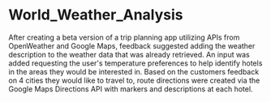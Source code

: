 # World_Weather_Analysis
After creating a beta version of a trip planning app utilizing APIs from OpenWeather and Google Maps, feedback suggested adding the weather description to the weather data that was already retrieved. 
An input was added requesting the user's temperature preferences to help identify hotels in the areas they would be interested in.
Based on the customers feedback on 4 cities they would like to travel to, route directions were created via the Google Maps Directions API with markers and descriptions at each hotel.

